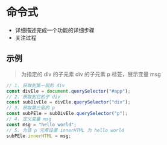 # 命令式

- 详细描述完成一个功能的详细步骤
- 关注过程

## 示例

> 为指定的 div 的子元素 div 的子元素 p 标签，展示变量 msg

```js
// 1. 获取到第一层的 div
const divEle = document.querySelector("#app");
// 2. 获取到它的子 div
const subDivEle = divEle.querySelector("div");
// 3. 获取第三层的 p
const subPEle = subDivEle.querySelector("p");
// 4. 定义变量 msg
const msg = "hello world";
// 5. 为该 p 元素设置 innerHTML 为 hello world
subPEle.innerHTML = msg;
```
